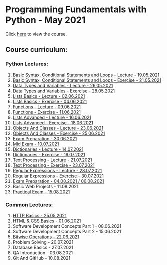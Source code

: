 # Programming Fundamentals with Python - May 2021

Click [here](https://softuni.bg/trainings/3368/python-fundamentals-may-2021/internal) to view the course.

## Course curriculum:


### Python Lectures:

1. [Basic Syntax, Conditional Statements and Loops - Lecture - 19.05.2021](01.Basic%20Syntax,%20Conditional%20Statements%20and%20Loops)
2. [Basic Syntax, Conditional Statements and Loops - Exercise - 21.05.2021](02.Exercise%20-%20basic%20syntax%2C%20conditional%20statements%20and%20loops)
3. [Data Types and Variables - Lecture - 26.05.2021](04.%20Data%20Types%20and%20Variables)
4. [Data Types and Variables - Exercise - 28.05.2021](05.%20Exercise%20-%20Data%20Types%20and%20Variables)
5. [Lists Basics - Lecture - 02.06.2021](07.%20Lists%20Basics)
6. [Lists Basics - Exercise - 04.06.2021](08.%20Exercise%20-%20Lists%20Basics)
7. [Functions - Lecture - 09.06.2021](10.%20Functions)
8. [Functions - Exercise - 11.06.2021](11.%20Exercise%20-%20Functions)
9. [Lists Advanced - Lecture - 16.06.2021](13.%20Lists%20Advanced)
10. [Lists Advanced - Exercise - 18.06.2021](14.%20Exercise%20-%20List%20Advanced)
11. [Objects And Classes - Lecture - 23.06.2021](16.%20Objects%20and%20Classes)
12. [Objects And Classes - Exercise - 25.06.2021](17.%20Exercise%20-%20Objects%20and%20Classes)
13. [Exam Preparation - 30.06.2021](18.%20Mid%20Exam%20Preparation/)
14. [Mid Exam - 10.07.2021](19.%20Mid%20Exam)
15. [Dictionaries  - Lecture - 14.07.2021](20.%20Dictionaries)
16. [Dictionaries - Exercise - 16.07.2021](21.%20Exercise%20-%20Dictionaries)
17. [Text Processing - Lecture - 21.07.2021](22.%20Text%20Processing)
18. [Text Processing - Exercise - 23.07.2021](23.%20Exercise%20-%20Text%20Processing)
19. [Regular Expressions - Lecture - 28.07.2021](24.%20Regular%20Expressions)
20. [Regular Expressions - Exercise - 30.07.2021](25.%20Exercise%20-%20Regular%20Expressions)
21. [Exam Preparation - 04.08.2021 /  06.08.2021](26.%20Exam%20Preparation)
22. Basic Web Projects - 11.08.2021
23. [Practical Exam - 15.08.2021](27.%20Final%20Exam)


### Common Lectures:
1. [HTTP Basics - 25.05.2021](03.%20Http%20Basics)
2. [HTML & CSS Basics - 01.06.2021](06.%20HTML%20and%20CSS%20basics)
3. Software Development Concepts Part 1 - 08.06.2021
4. Software Development Concepts Part 2 - 15.06.2021
5. [Bitwise Operations - 22.06.2021](15.%20Bitwise%20Operations)
6. Problem Solving - 20.07.2021
7. Database Basics - 27.07.2021
8. QA Introduction - 03.08.2021
9. Git And GitHub - 10.08.2021

